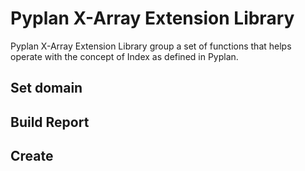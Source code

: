 
# Pyplan X-Array Extension Library

Pyplan X-Array Extension Library group a set of functions that helps operate with the concept of Index as defined in Pyplan.

## Set domain
## Build Report
## Create

<!--stackedit_data:
eyJoaXN0b3J5IjpbMTE1NjAxMDE5NCwtNjI2Nzc3MDgyLDE2MT
IxOTg0NjhdfQ==
-->